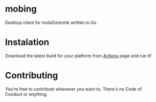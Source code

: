 # mobing
Desktop client for mobiDziennik written in Go

# Instalation
Download the latest build for your platform from [Actions](https://github.com/dark-steveneq/mobing/actions) page and run it!

# Contributing
You're free to contribute whenever you want to. There's no Code of Conduct or anything.
